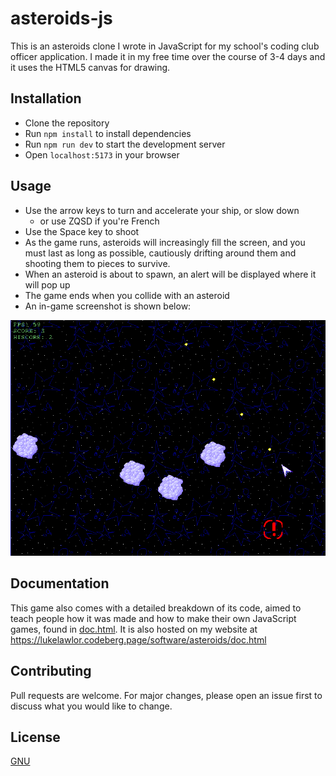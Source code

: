 # asteroids-js

This is an asteroids clone I wrote in JavaScript for my school's coding club officer application. I made it in my free time over the course of 3-4 days and it uses the HTML5 canvas for drawing.

## Installation

-   Clone the repository
-   Run `npm install` to install dependencies
-   Run `npm run dev` to start the development server
-   Open `localhost:5173` in your browser

## Usage

-   Use the arrow keys to turn and accelerate your ship, or slow down
    -   or use ZQSD if you're French
-   Use the Space key to shoot
-   As the game runs, asteroids will increasingly fill the screen, and you must last as long as possible, cautiously drifting around them and shooting them to pieces to survive.
-   When an asteroid is about to spawn, an alert will be displayed where it will pop up
-   The game ends when you collide with an asteroid
-   An in-game screenshot is shown below:

![in-game screenshot](public/images/screenshot.png)

## Documentation

This game also comes with a detailed breakdown of its code, aimed to teach people how it was made and how to make their own JavaScript games, found in [doc.html](doc.html). It is also hosted on my website at https://lukelawlor.codeberg.page/software/asteroids/doc.html

## Contributing

Pull requests are welcome. For major changes, please open an issue first to discuss what you would like to change.

## License

[GNU](LICENSE)
